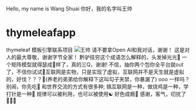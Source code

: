 Hello, my name is Wang Shuai
你好，我的名字叫王帅
# thymeleafapp
thymeleaf 模板引擎联系项目
![王帅](https://github.com/shuaishuai009/thymeleafapp/assets/58324717/33c37751-7159-408d-8189-c4a0f112f2bb)
请不要拿Open AI和我对话，谢谢！
这是对人的最大尊敬，谢谢字节全家！
黔驴技穷这个成语怎么解释的，头发掉光光🤪
一个矩阵模型就得瑟成🔨样了，真的三Q，谢谢!
不信，抽你两个包你全平台就out了，不信你试试🤣互联网是实物，只是实现了虚拟，互联网并不是天生就是虚拟的，好伐？？？🤌(养老的弟弟给你解释下这叫勾子夹禁，你暴漏了)
ooo
一样吗？
别闹，你先吃🙈
和世界交流的方式有很多种;
搞互联网是一种，做烧鸡是一种，学打针是一种🌈
规律可以被利用，也可以被使用☯️
好色成瘾💮
感谢，客气，叨扰了🧜🏼‍♀️
